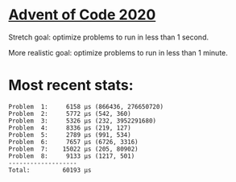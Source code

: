 # [Advent of Code 2020](https://adventofcode.com/2019)

Stretch goal: optimize problems to run in less than 1 second.

More realistic goal: optimize problems to run in less than 1 minute.

# Most recent stats:
```
Problem  1:     6158 μs (866436, 276650720)
Problem  2:     5772 μs (542, 360)
Problem  3:     5326 μs (232, 3952291680)
Problem  4:     8336 μs (219, 127)
Problem  5:     2789 μs (991, 534)
Problem  6:     7657 μs (6726, 3316)
Problem  7:    15022 μs (205, 80902)
Problem  8:     9133 μs (1217, 501)
-------------------
Total:         60193 μs
```
